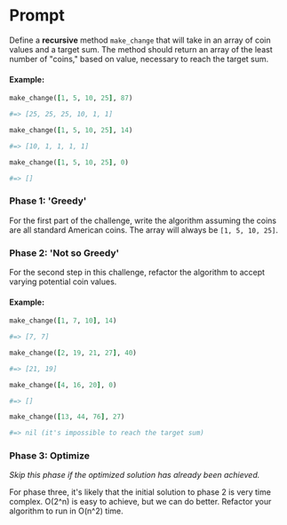 # Prompt

Define a **recursive** method `make_change` that will take in an array of coin values and a target sum.  The method should return an array of the least number of "coins," based on value, necessary to reach the target sum.

#### Example:
```Ruby
make_change([1, 5, 10, 25], 87)

#=> [25, 25, 25, 10, 1, 1]

make_change([1, 5, 10, 25], 14)

#=> [10, 1, 1, 1, 1]

make_change([1, 5, 10, 25], 0)

#=> []
```

### Phase 1: 'Greedy'

For the first part of the challenge, write the algorithm assuming the coins are all standard American coins. The array will always be `[1, 5, 10, 25]`.

### Phase 2: 'Not so Greedy'

For the second step in this challenge, refactor the algorithm to accept varying potential coin values.  

#### Example:
```Ruby
make_change([1, 7, 10], 14)

#=> [7, 7]

make_change([2, 19, 21, 27], 40)

#=> [21, 19]

make_change([4, 16, 20], 0)

#=> []

make_change([13, 44, 76], 27)

#=> nil (it's impossible to reach the target sum)
```   

### Phase 3: Optimize

*Skip this phase if the optimized solution has already been achieved.*

For phase three, it's likely that the initial solution to phase 2 is very time complex.  O(2^n) is easy to achieve, but we can do better.  Refactor your algorithm to run in O(n^2) time.
